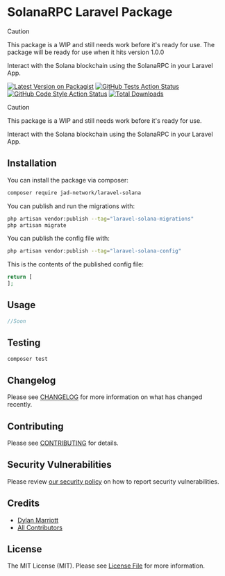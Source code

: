 # SolanaRPC Laravel Package

> [!CAUTION]
> This package is a WIP and still needs work before it's ready for use.
> The package will be ready for use when it hits version 1.0.0

Interact with the Solana blockchain using the SolanaRPC in your Laravel App.

[![Latest Version on Packagist](https://img.shields.io/packagist/v/jad-network/laravel-solana.svg?style=flat-square)](https://packagist.org/packages/jad-network/laravel-solana)
[![GitHub Tests Action Status](https://img.shields.io/github/actions/workflow/status/jad-network/laravel-solana/run-tests.yml?branch=main&label=tests&style=flat-square)](https://github.com/jad-network/laravel-solana/actions?query=workflow%3Arun-tests+branch%3Amain)
[![GitHub Code Style Action Status](https://img.shields.io/github/actions/workflow/status/jad-network/laravel-solana/fix-php-code-style-issues.yml?branch=main&label=code%20style&style=flat-square)](https://github.com/jad-network/laravel-solana/actions?query=workflow%3A"Fix+PHP+code+style+issues"+branch%3Amain)
[![Total Downloads](https://img.shields.io/packagist/dt/jad-network/laravel-solana.svg?style=flat-square)](https://packagist.org/packages/jad-network/laravel-solana)

> [!CAUTION]
> This package is a WIP and still needs work before it's ready for use.

Interact with the Solana blockchain using the SolanaRPC in your Laravel App.

## Installation

You can install the package via composer:

```bash
composer require jad-network/laravel-solana
```

You can publish and run the migrations with:

```bash
php artisan vendor:publish --tag="laravel-solana-migrations"
php artisan migrate
```

You can publish the config file with:

```bash
php artisan vendor:publish --tag="laravel-solana-config"
```

This is the contents of the published config file:

```php
return [
];
```

## Usage

```php
//Soon
```

## Testing

```bash
composer test
```

## Changelog

Please see [CHANGELOG](CHANGELOG.md) for more information on what has changed recently.

## Contributing

Please see [CONTRIBUTING](CONTRIBUTING.md) for details.

## Security Vulnerabilities

Please review [our security policy](../../security/policy) on how to report security vulnerabilities.

## Credits

- [Dylan Marriott](https://github.com/JAD-Network)
- [All Contributors](../../contributors)

## License

The MIT License (MIT). Please see [License File](LICENSE.md) for more information.

